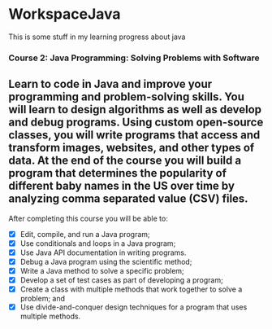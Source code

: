 # WorkspaceJava
This is some stuff in my learning progress about java 

### Course 2: Java Programming: Solving Problems with Software
Learn to code in Java and improve your programming and problem-solving skills. 
You will learn to design algorithms as well as develop and debug programs. 
Using custom open-source classes, you will write programs that access and transform images, websites, and other types of data.
At the end of the course you will build a program that determines 
the popularity of different baby names in the US over time by analyzing comma separated value (CSV) files. 
---
After completing this course you will be able to:
* [x] Edit, compile, and run a Java program;
* [x] Use conditionals and loops in a Java program;
* [x] Use Java API documentation in writing programs. 
* [x] Debug a Java program using the scientific method;
* [x] Write a Java method to solve a specific problem;
* [x] Develop a set of test cases as part of developing a program;
* [x] Create a class with multiple methods that work together to solve a problem; and
* [x] Use divide-and-conquer design techniques for a program that uses multiple methods.

